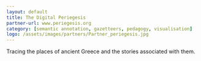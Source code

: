 ```yaml
---
layout: default
title: The Digital Periegesis
partner-url: www.periegesis.org
category: [semantic annotation, gazetteers, pedagogy, visualisation]
logo: /assets/images/partners/Partner_periegesis.jpg
---
```


Tracing the places of ancient Greece and the stories associated with them.
